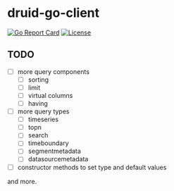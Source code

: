 # druid-go-client

[![Go Report Card](https://goreportcard.com/badge/github.com/yishanhe/druid-go-client)](https://goreportcard.com/report/github.com/yishanhe/druid-go-client)
[![License](https://img.shields.io/badge/License-Apache%202.0-blue.svg)](https://opensource.org/licenses/Apache-2.0)




## TODO

- [ ] more query components
  - [ ] sorting   
  - [ ] limit
  - [ ] virtual columns
  - [ ] having
- [ ] more query types
  - [ ] timeseries
  - [ ] topn
  - [ ] search
  - [ ] timeboundary
  - [ ] segmentmetadata
  - [ ] datasourcemetadata
- [ ] constructor methods to set type and default values

and more.


